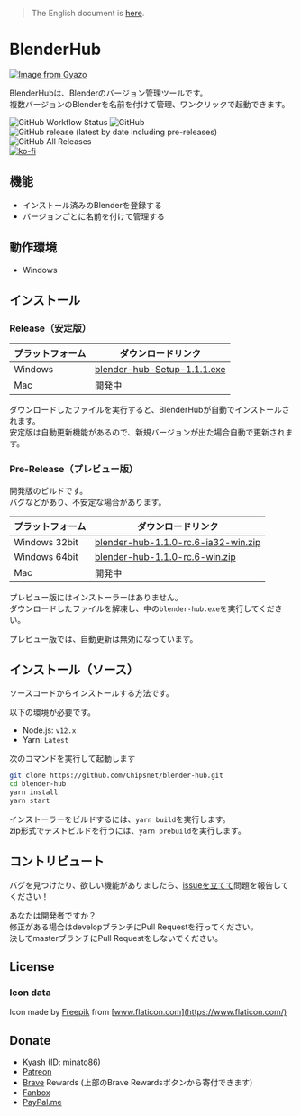 > The English document is [here](./README_en.md).

# BlenderHub

[![Image from Gyazo](https://i.gyazo.com/66b65ee1e919d97eb1eaea00566dbc3f.png)](https://gyazo.com/66b65ee1e919d97eb1eaea00566dbc3f)

BlenderHubは、Blenderのバージョン管理ツールです。       
複数バージョンのBlenderを名前を付けて管理、ワンクリックで起動できます。

![GitHub Workflow Status](https://img.shields.io/github/workflow/status/Chipsnet/blender-hub/Node.js%20CI?style=flat-square)
![GitHub](https://img.shields.io/github/license/chipsnet/blender-hub?style=flat-square)
![GitHub release (latest by date including pre-releases)](https://img.shields.io/github/v/release/chipsnet/blender-hub?include_prereleases&style=flat-square)
![GitHub All Releases](https://img.shields.io/github/downloads/chipsnet/blender-hub/total?style=flat-square)    
[![ko-fi](https://www.ko-fi.com/img/githubbutton_sm.svg)](https://ko-fi.com/A0A81VPXD)

## 機能

- インストール済みのBlenderを登録する
- バージョンごとに名前を付けて管理する

## 動作環境

- Windows

## インストール

### Release（安定版）

|プラットフォーム|ダウンロードリンク|
|---------------|----------------|
|Windows|[blender-hub-Setup-1.1.1.exe](https://github.com/Chipsnet/blender-hub/releases/download/v1.1.1/blender-hub-Setup-1.1.1.exe)|
|Mac|開発中|

ダウンロードしたファイルを実行すると、BlenderHubが自動でインストールされます。      
安定版は自動更新機能があるので、新規バージョンが出た場合自動で更新されます。

### Pre-Release（プレビュー版）

開発版のビルドです。        
バグなどがあり、不安定な場合があります。

|プラットフォーム|ダウンロードリンク|
|---------------|----------------|
|Windows 32bit|[blender-hub-1.1.0-rc.6-ia32-win.zip](https://github.com/Chipsnet/blender-hub/releases/download/v1.1.0-rc.6/blender-hub-1.1.0-rc.6-ia32-win.zip)|
|Windows 64bit|[blender-hub-1.1.0-rc.6-win.zip](https://github.com/Chipsnet/blender-hub/releases/download/v1.1.0-rc.6/blender-hub-1.1.0-rc.6-win.zip)|
|Mac|開発中|

プレビュー版にはインストーラーはありません。        
ダウンロードしたファイルを解凍し、中の`blender-hub.exe`を実行してください。

プレビュー版では、自動更新は無効になっています。

## インストール（ソース）

ソースコードからインストールする方法です。

以下の環境が必要です。

- Node.js: `v12.x`
- Yarn: `Latest`

次のコマンドを実行して起動します

```bash
git clone https://github.com/Chipsnet/blender-hub.git
cd blender-hub
yarn install
yarn start
```

インストーラーをビルドするには、`yarn build`を実行します。      
zip形式でテストビルドを行うには、`yarn prebuild`を実行します。

## コントリビュート

バグを見つけたり、欲しい機能がありましたら、[issueを立てて](https://github.com/Chipsnet/blender-hub/issues)問題を報告してください！

あなたは開発者ですか？      
修正がある場合はdevelopブランチにPull Requestを行ってください。     
決してmasterブランチにPull Requestをしないでください。

## License

### Icon data

Icon made by [Freepik](https://www.flaticon.com/authors/freepik) from [www.flaticon.com](https://www.flaticon.com/)

## Donate

- Kyash (ID: minato86)
- [Patreon](https://www.patreon.com/minato86)
- [Brave](https://brave.com/chi953) Rewards (上部のBrave Rewardsボタンから寄付できます)
- [Fanbox](https://minato86.fanbox.cc/)
- [PayPal.me](https://www.paypal.me/minatoo86)
